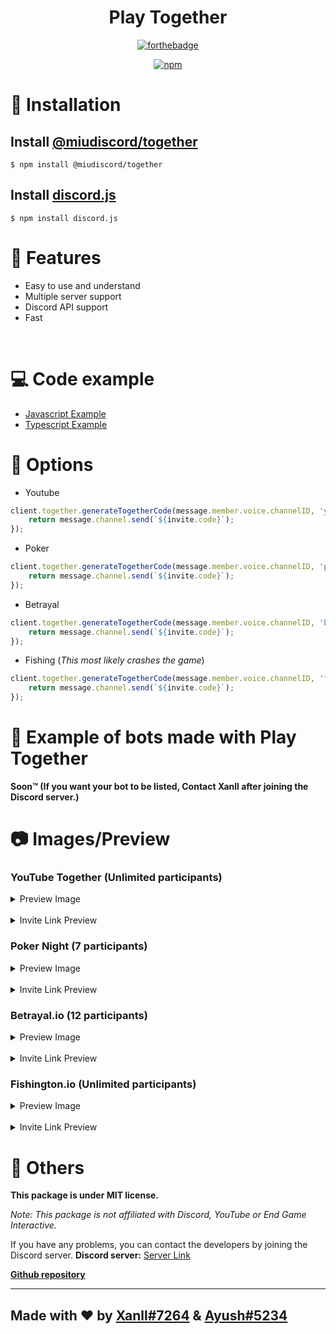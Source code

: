 <div align="center">
<h1><strong>Play Together</strong></h1>

[![forthebadge](https://forthebadge.com/images/badges/made-with-javascript.svg)](https://forthebadge.com)

[![npm](https://img.shields.io/npm/dt/@miudiscord/together?style=for-the-badge)](https://npmjs.org/@miudiscord/together)
</div>

# 🔩 Installation
## Install [@miudiscord/together](https://www.npmjs.com/package/@miudiscord/together)
```
$ npm install @miudiscord/together
```

## Install [discord.js](https://www.npmjs.com/package/discord.js)
```
$ npm install discord.js
```

# 🔑 Features
- Easy to use and understand
- Multiple server support
- Discord API support
- Fast

<br/>

# 💻 Code example
- [Javascript Example](https://github.com/miudiscord/together/blob/stable/examples/javascript/JavascriptBot.js)
- [Typescript Example](https://github.com/miudiscord/together/blob/stable/examples/javascript/TypescriptBot.ts)

# 🔧 Options
- Youtube
```js
client.together.generateTogetherCode(message.member.voice.channelID, 'youtube').then(async invite => {
    return message.channel.send(`${invite.code}`);
});
```

- Poker
```js
client.together.generateTogetherCode(message.member.voice.channelID, 'poker').then(async invite => {
    return message.channel.send(`${invite.code}`);
});
```

- Betrayal
```js
client.together.generateTogetherCode(message.member.voice.channelID, 'betrayal').then(async invite => {
    return message.channel.send(`${invite.code}`);
});
```

- Fishing (*This most likely crashes the game*)
```js
client.together.generateTogetherCode(message.member.voice.channelID, 'fishing').then(async invite => {
    return message.channel.send(`${invite.code}`);
});
```

# 🌌 Example of bots made with Play Together
**Soon™️ (If you want your bot to be listed, Contact Xanll after joining the Discord server.)**

# 📷 Images/Preview

### YouTube Together (Unlimited participants)

<details><summary>Preview Image</summary>

![YouTube Together Loading Screen](https://i.imgur.com/42Nl7cG.png)
![YouTube Together Landing Screen](https://i.imgur.com/HYDZx5l.png)
![YouTube Together Player Screen](https://i.imgur.com/g4Nsixe.png)

</details>

<br>

<details><summary>Invite Link Preview</summary>

![YouTube Together Invite](https://i.imgur.com/PkatSal.png)

</details>

### Poker Night (7 participants)

<details><summary>Preview Image</summary>

![Poker Night Loading Screen](https://i.imgur.com/LLhaTMC.jpeg)
![Poker Night Landing Screen](https://i.imgur.com/AhKlD7u.png)
![Poker Night In-Game Screen](https://i.imgur.com/3p7es78.png)

</details>

<br>

<details><summary>Invite Link Preview</summary>

![Poker Night Invite](https://i.imgur.com/RP8CcWo.png)

</details>

### Betrayal.io (12 participants)

<details><summary>Preview Image</summary>

![Betrayal.io Loading Screen](https://i.imgur.com/kAgwgJr.png)
![Betrayal.io Landing Screen](https://i.imgur.com/gRBDf4C.png)
![Betrayal.io In-Game Screen](https://i.imgur.com/LpQ3dhr.png)

</details>

<br>

<details><summary>Invite Link Preview</summary>

![Betrayal.io Invite](https://i.imgur.com/6ZMiIfL.png)

</details>

### Fishington.io (Unlimited participants)

<details><summary>Preview Image</summary>

![Fishington.io Loading Screen](https://i.imgur.com/tba7scA.jpeg)
![Fishington.io Landing Screen](https://i.imgur.com/zZCP5Ri.png)
![Fishington.io In-Game Screen](https://i.imgur.com/sMi5zX3.png)

</details>

<br>

<details><summary>Invite Link Preview</summary>

![Fishington.io Invite](https://i.imgur.com/zBoXtxa.png)

</details>

# 🚀 Others

**This package is under MIT license.**

*Note: This package is not affiliated with Discord, YouTube or End Game Interactive.*

If you have any problems, you can contact the developers by joining the Discord server.
**Discord server:** [Server Link](https://discord.gg/HrHFmAceRM)

[**Github repository**](https://github.com/miudiscord/together)

<hr>

## **Made with ❤ by [Xanll#7264](https://xanll.vercel.app) & [Ayush#5234](https://ayushch.tech)**

